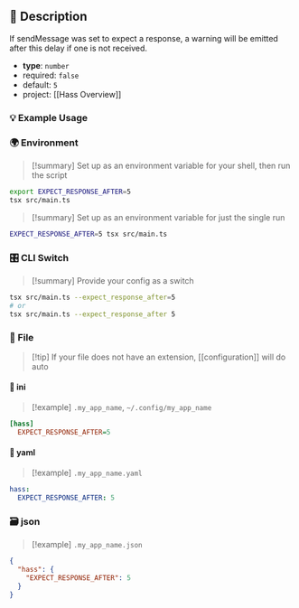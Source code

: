 ## 📜 Description

If sendMessage was set to expect a response, a warning will be emitted after this delay if one is not received.

- **type**: `number`
- required: `false`
- default: `5`
- project: [[Hass Overview]]

### 💡 Example Usage

### 🌍 Environment

> [!summary] Set up as an environment variable for your shell, then run the script
```bash
export EXPECT_RESPONSE_AFTER=5
tsx src/main.ts
```
> [!summary] Set up as an environment variable for just the single run

```bash
EXPECT_RESPONSE_AFTER=5 tsx src/main.ts
```
### 🎛️ CLI Switch

> [!summary] Provide your config as a switch
```bash
tsx src/main.ts --expect_response_after=5
# or
tsx src/main.ts --expect_response_after 5
```
### 📁 File
> [!tip] If your file does not have an extension, [[configuration]] will do auto
#### 📘 ini

> [!example] 
> `.my_app_name`, `~/.config/my_app_name`

```ini
[hass]
  EXPECT_RESPONSE_AFTER=5
```
#### 📄 yaml

> [!example]
> `.my_app_name.yaml`

```yaml
hass:
  EXPECT_RESPONSE_AFTER: 5
```
### 🗃️ json

> [!example]
> `.my_app_name.json`

```json
{
  "hass": {
    "EXPECT_RESPONSE_AFTER": 5
  }
}
```